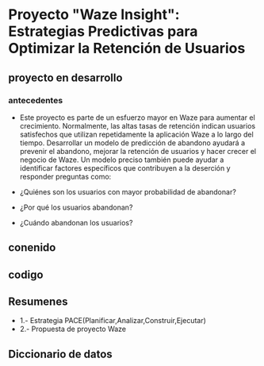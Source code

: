 # Proyecto "Waze Insight": Estrategias Predictivas para Optimizar la Retención de Usuarios


## proyecto en desarrollo

### antecedentes 
- Este proyecto es parte de un esfuerzo mayor en Waze para aumentar el crecimiento. Normalmente, las altas tasas de retención indican usuarios satisfechos que utilizan repetidamente la aplicación Waze a lo largo del tiempo. Desarrollar un modelo de predicción de abandono ayudará a prevenir el abandono, mejorar la retención de usuarios y hacer crecer el negocio de Waze. Un modelo preciso también puede ayudar a identificar factores específicos que contribuyen a la deserción y responder preguntas como: 
 - ¿Quiénes son los usuarios con mayor probabilidad de abandonar?

 - ¿Por qué los usuarios abandonan? 

 - ¿Cuándo abandonan los usuarios? 


## conenido 

## codigo

## Resumenes 
- 1.- Estrategia PACE(Planificar,Analizar,Construir,Ejecutar)
- 2.- Propuesta de proyecto Waze

## Diccionario de datos 